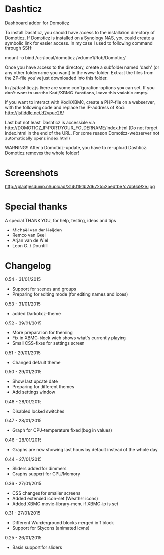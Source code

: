 # Dashticz
Dashboard addon for Domoticz

To install Dashticz, you should have access to the installation directory of Domoticz.
If Domoticz is installed on a Synology NAS, you could create a symbolic link for easier access.
In my case I used to following command through SSH:

mount -o bind /usr/local/domoticz /volume1/Rob/Domoticz/

Once you have access to the directory, create a subfolder named 'dash' (or any other foldername you want) in the www-folder. Extract the files from the ZP-file you've just downloaded into this folder.

In /js/dashticz.js there are some configuration-options you can set.
If you don't want to use the Kodi/XBMC-functions, leave this variable empty.

If you want to interact with Kodi/XBMC, create a PHP-file on a webserver, with the following code and replace the IP-address of Kodi:
http://jsfiddle.net/d2vpuc26/ 

Last but not least, Dashticz is accessible via http://DOMOTICZ_IP:PORT/YOUR_FOLDERNAME/index.html
(Do not forget index.html in the end of the URL. For some reason Domoticz-webserver not automatically opens index.html)

WARNING!!
After a Domoticz-update, you have to re-upload Dashticz.
Domoticz removes the whole folder!


# Screenshots
http://plaatjesdump.nl/upload/314019db2d6725525edfbe7c7db6a92e.jpg


# Special thanks

A special THANK YOU, for help, testing, ideas and tips
- Michaël van der Heijden
- Remco van Geel
- Arjan van de Wiel
- Leon G. / Dountill


# Changelog
0.54 - 31/01/2015
- Support for scenes and groups
- Preparing for editing mode (for editing names and icons)

0.53 - 31/01/2015
- added Darkoticz-theme

0.52 - 29/01/2015
- More preparation for theming
- Fix in XBMC-block wich shows what's currently playing
- Small CSS-fixes for settings screen

0.51 - 29/01/2015
- Changed default theme

0.50 - 29/01/2015
- Show last update date
- Preparing for different themes
- Add settings window

0.48 - 28/01/2015
- Disabled locked switches

0.47 - 28/01/2015
- Graph for CPU-temperature fixed (bug in values)

0.46 - 28/01/2015
- Graphs are now showing last hours by default instead of the whole day

0.44 - 27/01/2015
- Sliders added for dimmers
- Graphs support for CPU/Memory

0.36 - 27/01/2015
- CSS changes for smaller screens
- Added extended icon-set (Weather icons)
- Added XBMC-movie-library-menu if XBMC-ip is set

0.31 - 27/01/2015
- Different Wunderground blocks merged in 1 block
- Support for Skycons (animated icons)

0.25 - 26/01/2015
- Basis support for sliders